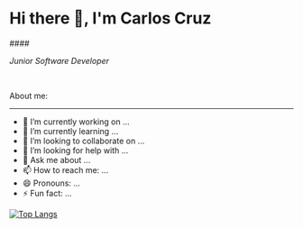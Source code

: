 # <div aling="center">Hi there 👋, I'm Carlos Cruz</div>
####<div aling="center">_Junior Software Developer_</div>

<br/>

About me:
**** 
- 🔭 I’m currently working on ...
- 🌱 I’m currently learning ...
- 👯 I’m looking to collaborate on ...
- 🤔 I’m looking for help with ...
- 💬 Ask me about ...
- 📫 How to reach me: ...
- 😄 Pronouns: ...
- ⚡ Fun fact: ...

[![Top Langs](https://github-readme-stats.vercel.app/api/top-langs/?username=klich404&exclude_repo=CSharpCRUD_SeriesListWeb&theme=dracula)](https://github.com/klich404/github-readme-stats)
